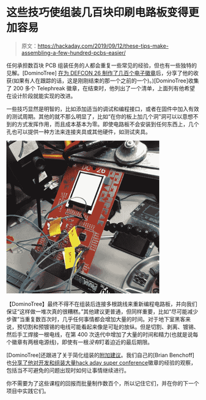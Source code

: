 # 这些技巧使组装几百块印刷电路板变得更加容易

> 原文：<https://hackaday.com/2019/09/12/these-tips-make-assembling-a-few-hundred-pcbs-easier/>

任何承担数百块 PCB 组装任务的人都会重复一些常见的经验，但也有一些独特的见解。[DominoTree] [在为 DEFCON 26 制作了几百个电子徽章](https://spun.io/2018/12/15/lessons-from-running-a-small-scale-electronics-factory-in-my-guest-bedroom-part-1-design/)后，分享了他的收获(如果有人在跟踪的话，这是刚刚结束的那一个之前的一个)。)[DominoTree]收集了 200 多个 Telephreak 徽章，在结束时，他列出了一个清单，上面列有他希望在设计阶段就能实现的改进。

一些技巧显然是明智的，比如添加适当的调试和编程接口，或者在固件中加入有效的测试周期。其他的就不那么明显了，比如“在你的板上加几个洞”洞可以以意想不到的方式发挥作用，而且成本基本为零。即使电路板不会安装到任何东西上，几个孔也可以提供一种方法来连接夹具或其他硬件，如测试夹具。

[![](img/3875a4de2b5565c8e788ef666990ef70.png)](https://hackaday.com/?attachment_id=375576)

【DominoTree】最终不得不在组装后连接多根跳线来重新编程电路板，并向我们保证“这样做一堆次真的很糟糕。”其他建议更普通，但同样重要，比如“尽可能减少步骤”当重复数百次时，几乎任何事情都会增加大量的时间。对于地下室黑客来说，预切割和预镀锡的电线可能看起来像是可耻的放纵。但是切割、剥离、镀锡、然后手工焊接一根电线，在第 400 次迭代中增加了大量的时间和精力(也就是说每个徽章有两根电源线)，即使有一根*没有*盯着迫近的最后期限。

[DominoTree]还跟进了关于简化组装的[附加建议](https://spun.io/2019/04/28/lessons-from-running-a-small-scale-electronics-factory-in-my-guest-bedroom-part-2-assembly/)。我们自己的[Brian Benchoff]也[分享了他对开发和组装大量](https://hackaday.com/2017/11/15/the-perils-of-developing-the-hackaday-superconference-badge/)[hack aday super conference](https://hackaday.com/2019/05/28/hackaday-superconference-tickets-and-proposals-are-live-right-now/)徽章的经验的观察，包括当不可避免的问题出现时如何让事情继续进行。

你不需要为了这些课程的回报而批量制作数百个，所以记住它们，并在你的下一个项目中实践它们。
